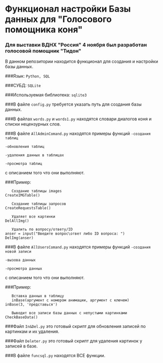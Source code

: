# Функционал настройки Базы данных для "Голосового помощника коня"
### Для выставки ВДНХ "Россия" 4 ноября был разработан голосовой помощник "Тидон"

В данном репозитории находится функционал для создания и настройки базы данных.

###Язык: `Python, SQL`

###СУБД: `SQLite`

###Используемая библиотека: `sqlite3`

###В файле `config.py` требуется указать путь для создания базы данных.

###В файлах `words.py` и `words1.py` находятся словари диалогов коня и списки нецензурных слов.

###В файле `AllAdminComand.py` находятся примеры функций
`-создания таблиц`

`-обновления таблиц`

`-удаления данных в таблицах`

`-просмотра таблиц` 

с описанием того что они выполняют.

###Пример:
```shell
   Создание таблицы images
CreateIMGTable()

   Создание таблицы запросов
CreateRequestsTable()

   Удаляет все картинки
DelAllImg()

   Удалить по вопросу/ответу/ID
anser = input("Введите вопрос\ответ либо ID вопроса: ")
DelImg(anser)
```

###В файле `AllUsersComand.py` находятся примеры функций
`-создания новой записи`

`-вызова данных`

`-просмотра данных` 

с описанием того что они выполняют.

###Пример:
```shell
   Вставка данных в таблицу
   inBase(аргумент с номером анимации, аргумент с ключем)
inBase(3, 'представься')

   Выводит все записи базы данных с непустыми картинками
CheckBaseData()
```

###Файл `In&Del.py` это готовый скрипт для обновления записей по картинкам и их удаления.

###Файл `Deleter.py` это готовый скрипт для удаления картинок у записей в базе.

###В файле `funcsql.py` находятся ВСЕ функции.